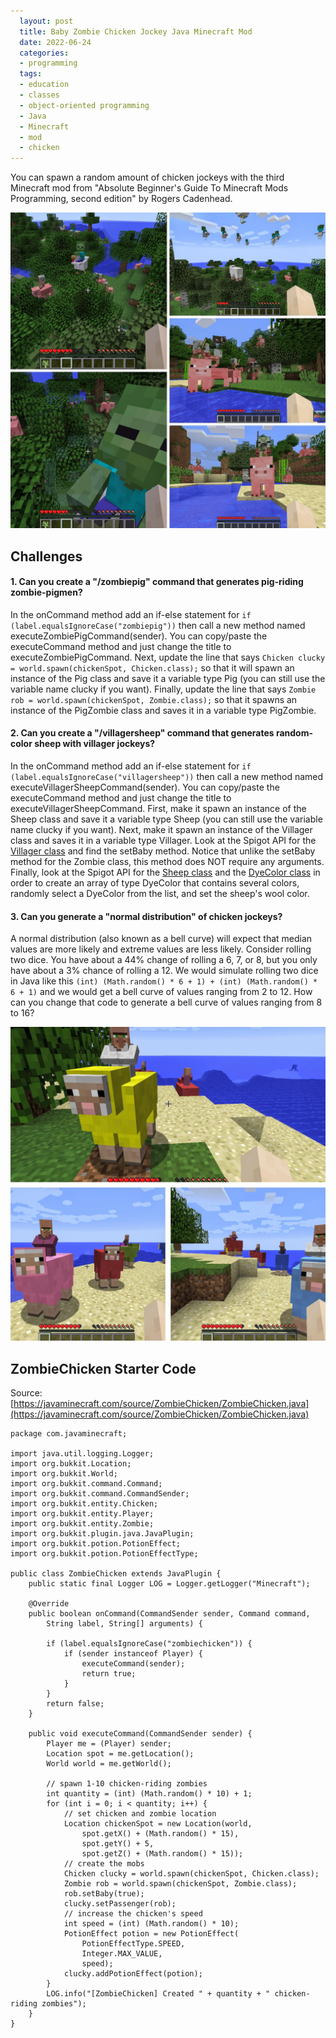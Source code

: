 ```yaml
---
  layout: post
  title: Baby Zombie Chicken Jockey Java Minecraft Mod
  date: 2022-06-24
  categories:
  - programming
  tags:
  - education
  - classes
  - object-oriented programming
  - Java
  - Minecraft
  - mod
  - chicken
---
```


You can spawn a random amount of chicken jockeys with the third Minecraft mod from "Absolute Beginner's Guide To Minecraft Mods Programming, second edition" by Rogers Cadenhead.

![Demo of the /zombiepig command](/assets/zombiechicken-collage.jpg)

## Challenges

#### 1. Can you create a "/zombiepig" command that generates pig-riding zombie-pigmen?

  In the onCommand method add an if-else statement for `if (label.equalsIgnoreCase("zombiepig"))` then call a new method named executeZombiePigCommand(sender). You can copy/paste the executeCommand method and just change the title to executeZombiePigCommand. Next, update the line that says `Chicken clucky = world.spawn(chickenSpot, Chicken.class);` so that it will spawn an instance of the Pig class and save it a variable type Pig (you can still use the variable name clucky if you want). Finally, update the line that says `Zombie rob = world.spawn(chickenSpot, Zombie.class);` so that it spawns an instance of the PigZombie class and saves it in a variable type PigZombie.

#### 2. Can you create a "/villagersheep" command that generates random-color sheep with villager jockeys?

  In the onCommand method add an if-else statement for `if (label.equalsIgnoreCase("villagersheep"))` then call a new method named executeVillagerSheepCommand(sender). You can copy/paste the executeCommand method and just change the title to executeVillagerSheepCommand. First, make it spawn an instance of the Sheep class and save it a variable type Sheep (you can still use the variable name clucky if you want). Next, make it spawn an instance of the Villager class and saves it in a variable type Villager. Look at the Spigot API for the [Villager class](https://helpch.at/docs/1.7.10/org/bukkit/entity/Villager.html) and find the setBaby method. Notice that unlike the setBaby method for the Zombie class, this method does NOT require any arguments. Finally, look at the Spigot API for the [Sheep class](https://helpch.at/docs/1.7.10/org/bukkit/entity/Sheep.html) and the [DyeColor class](https://helpch.at/docs/1.7.10/org/bukkit/DyeColor.html) in order to create an array of type DyeColor that contains several colors, randomly select a DyeColor from the list, and set the sheep's wool color.

#### 3. Can you generate a "normal distribution" of chicken jockeys?

  A normal distribution (also known as a bell curve) will expect that median values are more likely and extreme values are less likely. Consider rolling two dice. You have about a 44% change of rolling a 6, 7, or 8, but you only have about a 3% chance of rolling a 12. We would simulate rolling two dice in Java like this `(int) (Math.random() * 6 + 1) + (int) (Math.random() * 6 + 1)` and we would get a bell curve of values ranging from 2 to 12. How can you change that code to generate a bell curve of values ranging from 8 to 16?


![Demo of the /villagersheep command](/assets/villagersheep.jpg)

## ZombieChicken Starter Code

Source: [https://javaminecraft.com/source/ZombieChicken/ZombieChicken.java](https://javaminecraft.com/source/ZombieChicken/ZombieChicken.java)

```
package com.javaminecraft;

import java.util.logging.Logger;
import org.bukkit.Location;
import org.bukkit.World;
import org.bukkit.command.Command;
import org.bukkit.command.CommandSender;
import org.bukkit.entity.Chicken;
import org.bukkit.entity.Player;
import org.bukkit.entity.Zombie;
import org.bukkit.plugin.java.JavaPlugin;
import org.bukkit.potion.PotionEffect;
import org.bukkit.potion.PotionEffectType;

public class ZombieChicken extends JavaPlugin {
    public static final Logger LOG = Logger.getLogger("Minecraft");

    @Override
    public boolean onCommand(CommandSender sender, Command command,
        String label, String[] arguments) {

        if (label.equalsIgnoreCase("zombiechicken")) {
            if (sender instanceof Player) {
                executeCommand(sender);
                return true;
            }            
        }
        return false;
    }

    public void executeCommand(CommandSender sender) {
        Player me = (Player) sender;
        Location spot = me.getLocation();
        World world = me.getWorld();

        // spawn 1-10 chicken-riding zombies
        int quantity = (int) (Math.random() * 10) + 1;
        for (int i = 0; i < quantity; i++) {
            // set chicken and zombie location
            Location chickenSpot = new Location(world,
                spot.getX() + (Math.random() * 15),
                spot.getY() + 5,
                spot.getZ() + (Math.random() * 15));
            // create the mobs
            Chicken clucky = world.spawn(chickenSpot, Chicken.class);
            Zombie rob = world.spawn(chickenSpot, Zombie.class);
            rob.setBaby(true);
            clucky.setPassenger(rob);
            // increase the chicken's speed
            int speed = (int) (Math.random() * 10);
            PotionEffect potion = new PotionEffect(
                PotionEffectType.SPEED,
                Integer.MAX_VALUE,
                speed);
            clucky.addPotionEffect(potion);
        }
        LOG.info("[ZombieChicken] Created " + quantity + " chicken-riding zombies");
    }
}
```
